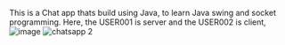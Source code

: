 This is a Chat app thats build using Java, to learn Java swing and socket programming.
Here, the USER001 is server and the USER002 is client,
![image](https://github.com/NitinHegde2002/chatsapp/assets/92938023/2ce2ec82-d17c-45af-9834-1c1e8fc158fd)
![chatsapp 2](https://github.com/NitinHegde2002/chatsapp/assets/92938023/019ee702-673e-4e60-9ad6-434fc7594276)
